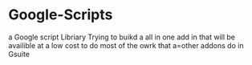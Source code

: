 # Google-Scripts
a Google script Libriary
Trying to buikd a all in one add in that will be availible at a low cost to do most of the owrk that a=other addons do in Gsuite
